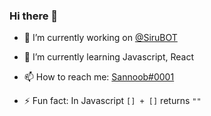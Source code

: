 ### Hi there 👋
- 🔭 I’m currently working on [@SiruBOT](https://github.com/SiruBOT)
- 🌱 I’m currently learning Javascript, React
- 📫 How to reach me: [Sannoob#0001](https://discordapp.com)

- ⚡ Fun fact: In Javascript ``[] + []`` returns ``""``

<!--
**sannoob/Sannoob** is a ✨ _special_ ✨ repository because its `README.md` (this file) appears on your GitHub profile.

Here are some ideas to get you started:

- 🔭 I’m currently working on ...
- 🌱 I’m currently learning ...
- 👯 I’m looking to collaborate on ...
- 🤔 I’m looking for help with ...
- 💬 Ask me about ...
- 📫 How to reach me: ...
- 😄 Pronouns: ...
- ⚡ Fun fact: ...
-->
